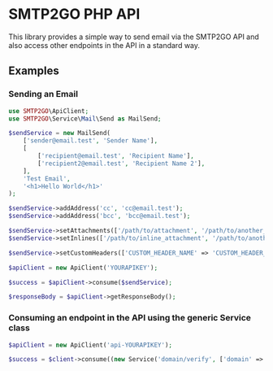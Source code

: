 # SMTP2GO PHP API

This library provides a simple way to send email via the SMTP2GO API and also access other endpoints in the API in a standard way.

## Examples

### Sending an Email
```php
use SMTP2GO\ApiClient;
use SMTP2GO\Service\Mail\Send as MailSend;

$sendService = new MailSend(
    ['sender@email.test', 'Sender Name'],
    [
        ['recipient@email.test', 'Recipient Name'],
        ['recipient2@email.test', 'Recipient Name 2'],
    ],
    'Test Email',
    '<h1>Hello World</h1>'
);

$sendService->addAddress('cc', 'cc@email.test');
$sendService->addAddress('bcc', 'bcc@email.test');

$sendService->setAttachments(['/path/to/attachment', '/path/to/another_attachment']);
$sendService->setInlines(['/path/to/inline_attachment', '/path/to/another_inline_attachment']);

$sendService->setCustomHeaders(['CUSTOM_HEADER_NAME' => 'CUSTOM_HEADER_VALUE']);

$apiClient = new ApiClient('YOURAPIKEY');

$success = $apiClient->consume($sendService);

$responseBody = $apiClient->getResponseBody();

```

### Consuming an endpoint in the API using the generic Service class
```php
$apiClient = new ApiClient('api-YOURAPIKEY');

$success = $client->consume((new Service('domain/verify', ['domain' => 'mydomain.tld'])));
```